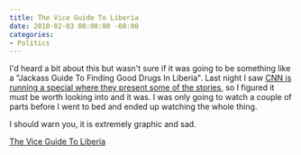 ```yaml
---
title: The Vice Guide To Liberia
date: 2010-02-03 00:00:00 -08:00
categories:
- Politics
---
```


<p>I'd heard a bit about this but wasn't sure if it was going to be something like a "Jackass Guide To Finding Good Drugs In Liberia". Last night I saw <a href="http://www.cnn.com/SPECIALS/vbs/">CNN is running a special where they present some of the stories</a>, so I figured it must be worth looking into and it was. I was only going to watch a couple of parts before I went to bed and ended up watching the whole thing. </p>

<p>I should warn you, it is extremely graphic and sad.</p>

<p><a href="http://www.vbs.tv/newsroom/the-vice-guide-to-liberia">The Vice Guide To Liberia</a></p>
